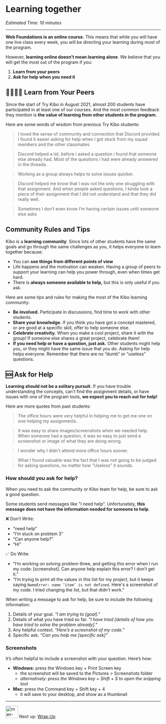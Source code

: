 # Learning together

*Estimated Time: 10 minutes*

---

**Web Foundations is an online course.** This means that while you will have one live class every week, you will be directing your learning during most of the program.

However, **learning online doesn’t mean learning alone**. We believe that you will get the most out of the program if you:

1. **Learn from your peers**
2. **Ask for help when you need it**

## 👨‍👩‍👧‍👧 Learn from Your Peers

Since the start of Try Kibo in August 2021, almost 200 students have participated in at least one of our courses. And the most common feedback they mention is **the value of learning from other students in the program.**

Here are some words of wisdom from previous Try Kibo students:

> I loved the sense of community and connection that Discord provided. I found it easier asking for help when I got stuck from my squad members and the other classmates
> 

> Discord helped a lot, before i asked a question i found that someone else already had. Most of the questions i had were already answered in the threads.
> 

> Working as a group always helps to solve issues quicker.
> 

> Discord helped me know that I was not the only one struggling with that assignment. And when people asked questions, I kinda took a piece of their assignment that I did not understand and that they did really well.
> 

> Sometimes I don’t even know I’m having certain issues until someone else asks
> 

## Community Rules and Tips

Kibo is a **learning community**. Since lots of other students have the same goals and go through the same challenges as you, it helps everyone to learn together because:

- You can **see things from different points of view**
- Life happens and the motivation can weaken. Having a group of peers to support your learning can help you power through, even when times get hard.
- There is **always someone available to help,** but this is only useful if you ask.

Here are some tips and rules for making the most of the Kibo learning community:

- **Be involved.** Participate in discussions, find time to work with other students.
- **Share your knowledge.** If you think you have got a concept mastered, or are good at a specific skill, offer to help someone else.
- **Celebrate creativity.** When you make a cool project, share it with the group! If someone else shares a great project, celebrate them!
- **If you need help or have a question, just ask.** Other students might help you, or they might have the same issue that you do. Asking for help helps everyone. Remember that there are no “dumb” or “useless” questions.

## 🆘 Ask for Help

**Learning should not be a solitary pursuit.** If you have trouble understanding the concepts, can't find the assignment details, or have issues with one of the program tools, **we expect you to reach out for help!**

Here are more quotes from past students:

> The office hours were very helpful in helping me to get me one on one helping my assignments.
> 

> It was easy to share images/screenshots when we needed help. When someone had a question, it was so easy to just send a screenshot or image of what they are doing wrong.
> 

> I wonder why I didn't attend more office hours sooner.
> 

> What I found valuable was the fact that I was not going to be judged for asking questions, no matter how "Useless" it sounds.
> 

### **How should you ask for help?**

When you need to ask the community or Kibo team for help, be sure to ask a good question.

Some students send messages like "I need help". Unfortunately, **this message does not have the information needed for someone to help**.

❌ Don’t Write:

- “need help”
- “I’m stuck on problem 3”
- “Can anyone help?”
- “Hi”

✅ Do Write:

- “I’m working on solving problem three, and getting this error when I run my code: [screenshot]. Can anyone help explain this error? I don’t get it.”
- “I’m trying to print all the values in this list for my project, but it keeps saying `NameError: name ‘item’ is not defined`. Here's a screenshot of my code. I tried changing the list, but that didn't work."

When writing a message to ask for help, be sure to include the following information:

1. Details of your goal. *"I am trying to [goal]."* 
2. Details of what you have tried so far. *"I have tried [details of how you have tried to solve the problem already]."*
3. Any helpful context. “*Here’s a screenshot of my code.*"
4. Specific ask. *"Can you help me [specific ask]"*

### Screenshots

It’s often helpful to include a screenshot with your question. Here’s how:

- **Windows:** press the Windows key + Print Screen key
    - the screenshot will be saved to the Pictures > Screenshots folder
    - *alternatively: press the Windows key + Shift + S to open the snipping tool*
- **Mac:** press the Command key + Shift key + 4
    - it will save to your desktop, and show as a thumbnail

---

<aside>


<img src="/web-foundations-april-2022/learning-with-kibo/man-in-hike.png" alt="man-in-hike.png" width="40px" /> Next up: [Wrap Up](/web-foundations-april-2022/learning-with-kibo/wrap-up.md)

</aside>